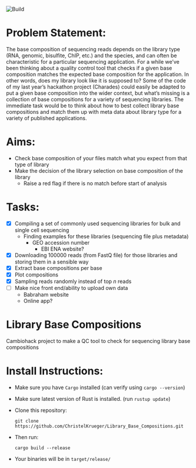 ![Build](https://github.com/ChristelKrueger/Library_Base_Compositions/workflows/Rust/badge.svg)

# Problem Statement:
The base composition of sequencing reads depends on the library type (RNA, genomic, bisulfite, ChIP, etc.) and the species, and can often be characteristic for a particular sequencing application. For a while we’ve been thinking about a quality control tool that checks if a given base composition matches the expected base composition for the application. In other words, does my library look like it is supposed to? Some of the code of my last year’s hackathon project (Charades) could easily be adapted to put a given base composition into the wider context, but what’s missing is a collection of base compositions for a variety of sequencing libraries. The immediate task would be to think about how to best collect library base compositions and match them up with meta data about library type for a variety of published applications.

# Aims:
* Check base composition of your files match what you expect from that type of library
* Make the decision of the library selection on base composition of the library
  * Raise a red flag if there is no match before start of analysis 
# Tasks:
* [X] Compiling a set of commonly used sequencing libraries for bulk and single cell sequencing
  * Finding examples for these libraries (sequencing file plus metadata)
	* GEO accession number
		 * EBI ENA website?
* [X] Downloading 100000 reads (from FastQ file) for those libraries and storing them in a sensible way
*	[X] Extract base compositions per base
*	[X] Plot compositions
* [X] Sampling reads randomly instead of top _n_ reads
*	[ ] Make nice front end/ability to upload own data
  * Babraham website
  * Online app?

# Library Base Compositions
Cambiohack project to make a QC tool to check for sequencing library base compositions

# Install Instructions:
* Make sure you have `Cargo` installed (can verify using `cargo --version`)

* Make sure latest version of Rust is installed. (run `rustup update`)

* Clone this repository:
   ```
   git clone https://github.com/ChristelKrueger/Library_Base_Compositions.git
   ```
   
* Then run:
   ```
   cargo build --release
   ```
   
* Your binaries will be in `target/release/`
